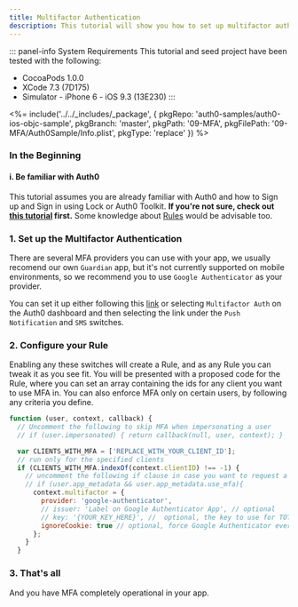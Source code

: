 ```yaml
---
title: Multifactor Authentication
description: This tutorial will show you how to set up multifactor authentication on your app.
---
```


::: panel-info System Requirements
This tutorial and seed project have been tested with the following:

* CocoaPods 1.0.0
* XCode 7.3 (7D175)
* Simulator - iPhone 6 - iOS 9.3 (13E230)
  :::

<%= include('../../_includes/_package', {
  pkgRepo: 'auth0-samples/auth0-ios-objc-sample',
  pkgBranch: 'master',
  pkgPath: '09-MFA',
  pkgFilePath: '09-MFA/Auth0Sample/Info.plist',
  pkgType: 'replace'
}) %>

### In the Beginning

#### i. Be familiar with Auth0

This tutorial assumes you are already familiar with Auth0 and how to Sign up and Sign in using Lock or Auth0 Toolkit. **If you're not sure, check out [this tutorial](01-login.md) first.** Some knowledge about [Rules](06-rules.md) would be advisable too.

### 1. Set up the Multifactor Authentication

There are several MFA providers you can use with your app, we usually recomend our own `Guardian` app, but it's not currently supported on mobile environments, so we recommend you to use `Google Authenticator` as your provider.

You can set it up either following this [link](${uiURL}/#/multifactor) or selecting `Multifactor Auth` on the Auth0 dashboard and then selecting the link under the `Push Notification` and `SMS` switches.

### 2. Configure your Rule

Enabling any these switches will create a Rule, and as any Rule you can tweak it as you see fit. You will be presented with a proposed code for the Rule, where you can set an array containing the ids for any client you want to use MFA in. 
You can also enforce MFA only on certain users, by following any criteria you define. 

```javascript
function (user, context, callback) {
  // Uncomment the following to skip MFA when impersonating a user
  // if (user.impersonated) { return callback(null, user, context); }

  var CLIENTS_WITH_MFA = ['REPLACE_WITH_YOUR_CLIENT_ID'];
  // run only for the specified clients
  if (CLIENTS_WITH_MFA.indexOf(context.clientID) !== -1) {
    // uncomment the following if clause in case you want to request a second factor only from users that have app_metadata.use_mfa === true
    // if (user.app_metadata && user.app_metadata.use_mfa){
      context.multifactor = {
        provider: 'google-authenticator',
        // issuer: 'Label on Google Authenticator App', // optional
        // key: '{YOUR_KEY_HERE}', //  optional, the key to use for TOTP. by default one is generated for you
        ignoreCookie: true // optional, force Google Authenticator everytime this rule runs. Defaults to false. if accepted by users the cookie lasts for 30 days (this cannot be changed)
      };
    }
  }
```

### 3. That's all

And you have MFA completely operational in your app.

